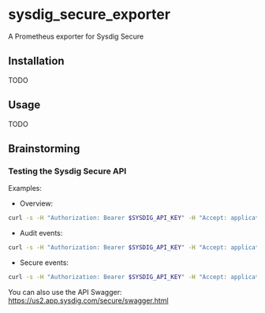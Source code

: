 # sysdig_secure_exporter

A Prometheus exporter for Sysdig Secure

## Installation

TODO

## Usage

TODO

## Brainstorming

### Testing the Sysdig Secure API

Examples:

- Overview:

```bash
curl -s -H "Authorization: Bearer $SYSDIG_API_KEY" -H "Accept: application/json" -X GET https://us2.app.sysdig.com/api/v1/secure/overview | jq
```

- Audit events:

```bash
curl -s -H "Authorization: Bearer $SYSDIG_API_KEY" -H "Accept: application/json" -X GET 'https://us2.app.sysdig.com/api/v1/activityAudit/events?from=1654074448000000000&to=1655284048000000000' | jq
```

- Secure events:

```bash
curl -s -H "Authorization: Bearer $SYSDIG_API_KEY" -H "Accept: application/json" -X GET 'https://us2.app.sysdig.com/api/v1/secureEvents/count?from=1654074448000000000&to=1655284048000000000' | jq
```

You can also use the API Swagger: <https://us2.app.sysdig.com/secure/swagger.html>